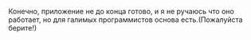 Конечно, приложение не до конца готово, и я не ручаюсь что оно работает, но для галимых программистов основа есть.(Пожалуйста берите!)
